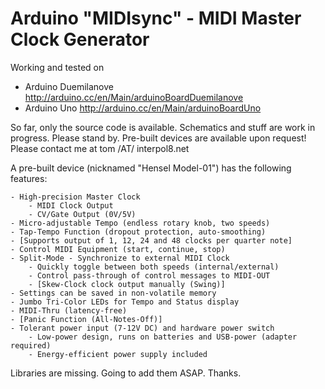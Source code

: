 Arduino "MIDIsync" - MIDI Master Clock Generator
=
Working and tested on
- Arduino Duemilanove http://arduino.cc/en/Main/arduinoBoardDuemilanove
- Arduino Uno http://arduino.cc/en/Main/arduinoBoardUno

So far, only the source code is available.
Schematics and stuff are work in progress. Please stand by.
Pre-built devices are available upon request!
Please contact me at tom /AT/ interpol8.net

A pre-built device (nicknamed "Hensel Model-01") has the following features:

	- High-precision Master Clock
		- MIDI Clock Output
		- CV/Gate Output (0V/5V)
	- Micro-adjustable Tempo (endless rotary knob, two speeds)
	- Tap-Tempo Function (dropout protection, auto-smoothing)
	- [Supports output of 1, 12, 24 and 48 clocks per quarter note]
	- Control MIDI Equipment (start, continue, stop)
	- Split-Mode - Synchronize to external MIDI Clock
		- Quickly toggle between both speeds (internal/external)
		- Control pass-through of control messages to MIDI-OUT
		- [Skew-Clock clock output manually (Swing)]
	- Settings can be saved in non-volatile memory
	- Jumbo Tri-Color LEDs for Tempo and Status display
	- MIDI-Thru (latency-free)
	- [Panic Function (All-Notes-Off)]
	- Tolerant power input (7-12V DC) and hardware power switch
		- Low-power design, runs on batteries and USB-power (adapter required)
		- Energy-efficient power supply included

Libraries are missing. Going to add them ASAP. Thanks.
